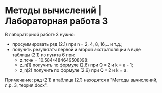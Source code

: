 # Методы вычислений | Лабораторная работа 3

В лабораторной работе 3 нужно:
- просуммировать ряд (2.1) при n = 2, 4, 8, 16,... и т.д.;
- получить результаты первой и второй экстраполяции в виде таблицы (2.1) из пункта 6 при:
  - z_точн = 10.5844484649508098;
  - z_n(1) получить по формуле (2.6) при Q = 2 и k = a - 1;
  - z_n(2) получить по формуле (2.6) при Q = 2 и k = a.

Примечание: ряд (2.1) и таблица (2.1) находятся в "Методы вычислений, л.р. 3, теория.docx".
